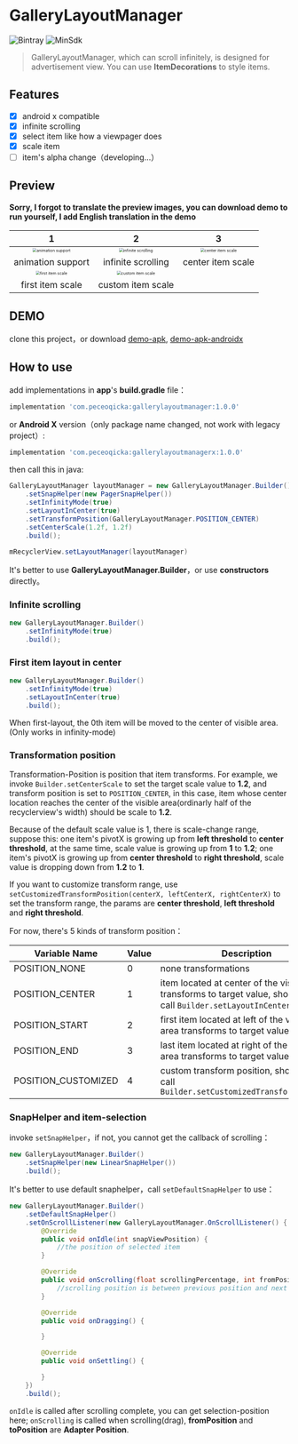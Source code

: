 # GalleryLayoutManager

![Bintray](https://img.shields.io/badge/JCenter-v1.0.0-blue.svg)
![MinSdk](https://img.shields.io/badge/MinSdk-19-green)

> GalleryLayoutManager, which can scroll infinitely, is designed for advertisement view. You can use **ItemDecorations** to style items.

## Features
- [x] android x  compatible
- [x] infinite scrolling
- [x] select item like how a viewpager does
- [x] scale item
- [ ] item's alpha change（developing...）

## Preview



**Sorry, I forgot to translate the preview images, you can download demo to run  yourself, I add English translation in the demo**



| 1 | 2 | 3 |
| :----------------------------------------------------------: | :--: | :--: |
| <img src="/previews/glm01_ItemAnimations.gif" alt="animation support" style="zoom:45%;" /> |<img src="/previews/glm02_Infinite.gif" alt="infinite scrolling" style="zoom:45%;" />|<img src="/previews/glm03_centerScale.gif" alt="center item scale" style="zoom:45%;" />|
| animation support                                                     |infinite scrolling|center item scale|
| <img src="/previews/glm04_firstScale.gif" alt="first item scale" style="zoom:45%;" /> | <img src="/previews/glm05_customScale.gif" alt="custom item scale" style="zoom:45%;" /> |      |
| first item scale | custom item scale |      |

## DEMO

clone this project，or download [demo-apk](https://github.com/peceoqicka/GalleryLayoutManager/blob/master/app/release/app-release.apk), [demo-apk-androidx](https://github.com/peceoqicka/GalleryLayoutManager/blob/master/appx/release/appx-release.apk)

## How to use

add implementations in **app**'s **build.gradle** file：
```groovy
implementation 'com.peceoqicka:gallerylayoutmanager:1.0.0'
```
or **Android X** version（only package name changed, not work with legacy project）:
```groovy
implementation 'com.peceoqicka:gallerylayoutmanagerx:1.0.0'
```
then call this in java:
```java
GalleryLayoutManager layoutManager = new GalleryLayoutManager.Builder()
	.setSnapHelper(new PagerSnapHelper())
	.setInfinityMode(true)
	.setLayoutInCenter(true)
	.setTransformPosition(GalleryLayoutManager.POSITION_CENTER)
	.setCenterScale(1.2f, 1.2f)
	.build();
	
mRecyclerView.setLayoutManager(layoutManager)
```
It's better to use **GalleryLayoutManager.Builder**，or use **constructors** directly。

### Infinite scrolling

```java
new GalleryLayoutManager.Builder()
	.setInfinityMode(true)
	.build();
```

### First item layout in center

```java
new GalleryLayoutManager.Builder()
	.setInfinityMode(true)
	.setLayoutInCenter(true)
	.build();
```
When first-layout, the 0th item will be moved to the center of visible area.(Only works in infinity-mode)

### Transformation position

Transformation-Position is position that item transforms. For example, we invoke `Builder.setCenterScale` to set the target scale value to **1.2**, and transform position is set to `POSITION_CENTER`, in this case, item whose center location reaches the center of the visible area(ordinarly half of the recyclerview's width) should be scale to **1.2**.

Because of the default scale value is 1, there is scale-change range, suppose this: one item's pivotX is growing up from **left threshold** to **center threshold**, at the same time, scale value is growing up from **1** to **1.2**; one item's pivotX is growing up from **center threshold** to **right threshold**, scale value is dropping down from **1.2** to **1**.

If you want to customize transform range, use `setCustomizedTransformPosition(centerX, leftCenterX, rightCenterX)` to set  the transform range, the params are **center threshold**, **left threshold** and **right threshold**.

For now, there's 5 kinds of transform position：

| Variable Name              | Value   | Description                                                         |
| ------------------- | ---- | ------------------------------------------------------------ |
| POSITION_NONE       | 0    | none transformations                                                   |
| POSITION_CENTER     | 1    | item located at center of the visible area transforms to target value, should also call `Builder.setLayoutInCenter(true)` |
| POSITION_START      | 2    | first item located at left of the visible area transforms to target value                                     |
| POSITION_END        | 3    | last item located at right of the visible area transforms to target value                                   |
| POSITION_CUSTOMIZED | 4    | custom transform position, should also call `Builder.setCustomizedTransformPosition`|

### SnapHelper and item-selection

invoke `setSnapHelper`，if not, you cannot get the callback of scrolling：

```java
new GalleryLayoutManager.Builder()
	.setSnapHelper(new LinearSnapHelper())
	.build();
```

It's better to use default snaphelper，call `setDefaultSnapHelper` to use：

```java
new GalleryLayoutManager.Builder()
	.setDefaultSnapHelper()
    .setOnScrollListener(new GalleryLayoutManager.OnScrollListener() {
        @Override
        public void onIdle(int snapViewPosition) {
        	//the position of selected item
        }

        @Override
        public void onScrolling(float scrollingPercentage, int fromPosition, int toPosition) {
			//scrolling position is between previous position and next position
        }

        @Override
        public void onDragging() {

        }

        @Override
        public void onSettling() {

        }
    })
	.build();
```

`onIdle` is called after scrolling complete, you can get selection-position here; `onScrolling` is called when scrolling(drag), **fromPosition** and **toPosition** are **Adapter Position**.